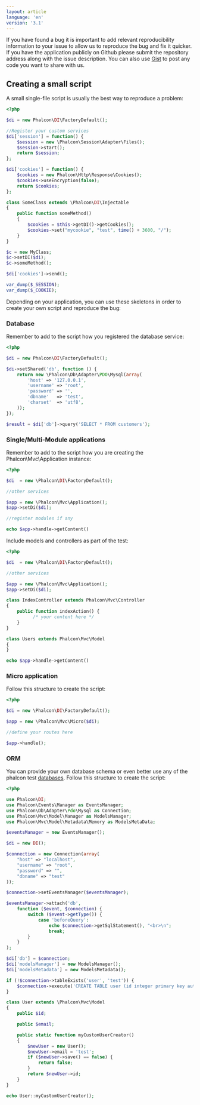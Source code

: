 ```yaml
---
layout: article
language: 'en'
version: '3.1'
---
```

If you have found a bug it is important to add relevant reproducibility information to your issue to allow us to reproduce the bug and fix it quicker. If you have the application publicly on Github please submit the repository address along with the issue description. You can also use [Gist](https://gist.github.com/) to post any code you want to share with us.

<a name="overview"></a>
## Creating a small script
A small single-file script is usually the best way to reproduce a problem:

```php
<?php

$di = new Phalcon\DI\FactoryDefault();

//Register your custom services
$di['session'] = function() {
    $session = new \Phalcon\Session\Adapter\Files();
    $session->start();
    return $session;
};

$di['cookies'] = function() {
    $cookies = new Phalcon\Http\Response\Cookies();
    $cookies->useEncryption(false);
    return $cookies;
};

class SomeClass extends \Phalcon\DI\Injectable
{
    public function someMethod()
    {
        $cookies = $this->getDI()->getCookies();
        $cookies->set("mycookie", "test", time() + 3600, "/");
    }
}

$c = new MyClass;
$c->setDI($di);
$c->someMethod();

$di['cookies']->send();

var_dump($_SESSION);
var_dump($_COOKIE);
```

Depending on your application, you can use these skeletons in order to create your own script and reproduce the bug:

<a name="database"></a>
### Database
Remember to add to the script how you registered the database service:

```php
<?php

$di = new Phalcon\DI\FactoryDefault();

$di->setShared('db', function () {
    return new \Phalcon\Db\Adapter\PDO\Mysql(array(
        'host' => '127.0.0.1',
        'username' => 'root',
        'password' => '',
        'dbname'   => 'test',
        'charset'  => 'utf8',
    ));
});

$result = $di['db']->query('SELECT * FROM customers');

```

<a name="single-multi"></a>
### Single/Multi-Module applications
Remember to add to the script how you are creating the Phalcon\Mvc\Application instance:

```php
<?php

$di  = new \Phalcon\DI\FactoryDefault();

//other services

$app = new \Phalcon\Mvc\Application();
$app->setDi($di);

//register modules if any

echo $app->handle->getContent()

```

Include models and controllers as part of the test:

```php
<?php

$di  = new \Phalcon\DI\FactoryDefault();

//other services

$app = new \Phalcon\Mvc\Application();
$app->setDi($di);

class IndexController extends Phalcon\Mvc\Controller
{
    public function indexAction() { 
          /* your content here */
    }
}

class Users extends Phalcon\Mvc\Model
{
}

echo $app->handle->getContent()

```

<a name="micro"></a>
### Micro application
Follow this structure to create the script:

```php
<?php

$di = new \Phalcon\DI\FactoryDefault();

$app = new \Phalcon\Mvc\Micro($di);

//define your routes here

$app->handle();
```

<a name="orm"></a>
### ORM
You can provide your own database schema or even better use any of the phalcon test [databases](https://github.com/phalcon/cphalcon/tree/master/unit-tests/schemas). Follow this structure to create the script:

```php
<?php

use Phalcon\DI;
use Phalcon\Events\Manager as EventsManager;
use Phalcon\Db\Adapter\Pdo\Mysql as Connection;
use Phalcon\Mvc\Model\Manager as ModelsManager;
use Phalcon\Mvc\Model\Metadata\Memory as ModelsMetaData;

$eventsManager = new EventsManager();

$di = new DI();

$connection = new Connection(array(
    "host" => "localhost",
    "username" => "root",
    "password" => "",
    "dbname" => "test"
));

$connection->setEventsManager($eventsManager);

$eventsManager->attach('db',
    function ($event, $connection) {
        switch ($event->getType()) {
            case 'beforeQuery':
                echo $connection->getSqlStatement(), "<br>\n";
                break;
        }
    }
);

$di['db'] = $connection;
$di['modelsManager'] = new ModelsManager();
$di['modelsMetadata'] = new ModelsMetadata();

if (!$connection->tableExists('user', 'test')) {
    $connection->execute('CREATE TABLE user (id integer primary key auto_increment, email varchar(120) not null)');
}

class User extends \Phalcon\Mvc\Model
{
    public $id;

    public $email;

    public static function myCustomUserCreator()
    {
        $newUser = new User();
        $newUser->email = 'test';
        if ($newUser->save() == false) {
            return false;
        }
        return $newUser->id;        
    }
}

echo User::myCustomUserCreator();
```

